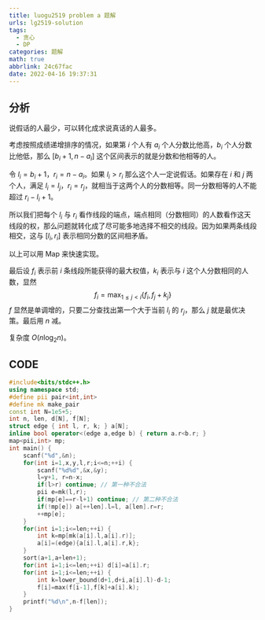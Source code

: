 ```yaml
---
title: luogu2519 problem a 题解
urls: lg2519-solution
tags:
  - 贪心
  - DP
categories: 题解
math: true
abbrlink: 24c67fac
date: 2022-04-16 19:37:31
---
```


## 分析

说假话的人最少，可以转化成求说真话的人最多。

考虑按照成绩递增排序的情况，如果第 $i$ 个人有 $a_i$ 个人分数比他高，$b_i$ 个人分数比他低，那么 $[b_i+1,n-a_i]$ 这个区间表示的就是分数和他相等的人。

<!--more-->

令 $l_i = b_i+1$，$r_i=n-a_i$。如果 $l_i > r_i$ 那么这个人一定说假话。如果存在 $i$ 和 $j$ 两个人，满足 $l_i = l_j$，$r_i = r_j$，就相当于这两个人的分数相等。同一分数相等的人不能超过 $r_i - l_i +1$。 

所以我们把每个 $l_i$ 与 $r_i$ 看作线段的端点，端点相同（分数相同）的人数看作这天线段的权，那么问题就转化成了尽可能多地选择不相交的线段。因为如果两条线段相交，这与 $[l_i,r_i]$ 表示相同分数的区间相矛盾。

以上可以用 Map 来快速实现。

最后设 $f_i$ 表示前 $i$ 条线段所能获得的最大权值，$k_i$ 表示与 $i$ 这个人分数相同的人数，显然
$$
f_i = \max_{1 \le j < i}{\{ f_i,f_j + k_j \}}
$$
$f$ 显然是单调增的，只要二分查找出第一个大于当前 $l_i$ 的 $r_j$，那么 $j$ 就是最优决策。最后用 $n$ 减。

复杂度 $O(n \log_2 n)$。

## CODE

```cpp
#include<bits/stdc++.h>
using namespace std;
#define pii pair<int,int>
#define mk make_pair
const int N=1e5+5;
int n, len, d[N], f[N];
struct edge { int l, r, k; } a[N];
inline bool operator<(edge a,edge b) { return a.r<b.r; }
map<pii,int> mp;
int main() {
	scanf("%d",&n);
	for(int i=1,x,y,l,r;i<=n;++i) {
		scanf("%d%d",&x,&y);
		l=y+1, r=n-x;
		if(l>r) continue; // 第一种不合法
		pii e=mk(l,r);
		if(mp[e]==r-l+1) continue; // 第二种不合法
		if(!mp[e]) a[++len].l=l, a[len].r=r;
		++mp[e];
	}
	for(int i=1;i<=len;++i) {
		int k=mp[mk(a[i].l,a[i].r)];
		a[i]=(edge){a[i].l,a[i].r,k};
	}
	sort(a+1,a+len+1);
	for(int i=1;i<=len;++i) d[i]=a[i].r;
	for(int i=1;i<=len;++i) {
		int k=lower_bound(d+1,d+i,a[i].l)-d-1;
		f[i]=max(f[i-1],f[k]+a[i].k);
	}
	printf("%d\n",n-f[len]);
}

```

